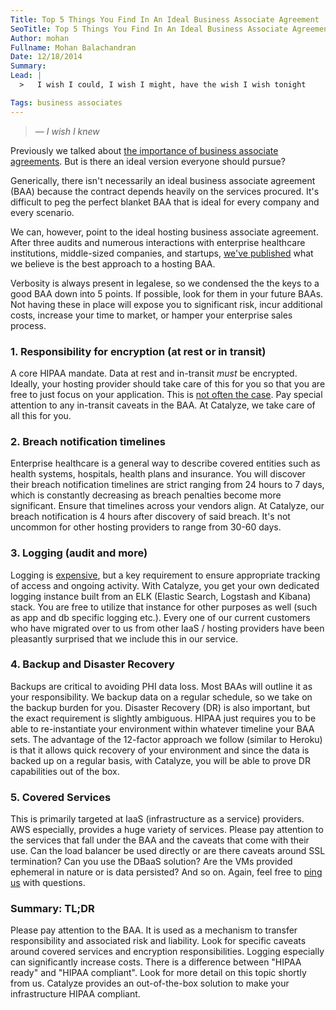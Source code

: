 ```yaml
---
Title: Top 5 Things You Find In An Ideal Business Associate Agreement
SeoTitle: Top 5 Things You Find In An Ideal Business Associate Agreement
Author: mohan
Fullname: Mohan Balachandran
Date: 12/18/2014
Summary: 
Lead: |
  >   I wish I could, I wish I might, have the wish I wish tonight

Tags: business associates
---
```

>   — _I wish I knew_

Previously we talked about [the importance of business associate agreements](/blog/the-importance-of-business-associate-agreements). But is there an ideal version everyone should pursue?

Generically, there isn't necessarily an ideal business associate agreement (BAA) because the contract depends heavily on the services procured. It's difficult to peg the perfect blanket BAA that is ideal for every company and every scenario.

We can, however, point to the ideal hosting business associate agreement. After three audits and numerous interactions with enterprise healthcare institutions, middle-sized companies, and startups, [we've published](https://policy.catalyze.io/#catalyze-hipaa-business-associate-agreement-baa) what we believe is the best approach to a hosting BAA.

Verbosity is always present in legalese, so we condensed the the keys to a good BAA down into 5 points. If possible, look for them in your future BAAs. Not having these in place will expose you to significant risk, incur additional costs, increase your time to market, or hamper your enterprise sales process.

### 1. Responsibility for encryption (at rest or in transit)
A core HIPAA mandate. Data at rest and in-transit *must* be encrypted. Ideally, your hosting provider should take care of this for you so that you are free to just focus on your application. This is [not often the case](http://bit.ly/1sHXvCb). Pay special attention to any in-transit caveats in the BAA. At Catalyze, we take care of all this for you.

### 2. Breach notification timelines
Enterprise healthcare is a general way to describe covered entities such as health systems, hospitals, health plans and insurance. You will discover their breach notification timelines are strict ranging from 24 hours to 7 days, which is constantly decreasing as breach penalties become more significant. Ensure that timelines across your vendors align. At Catalyze, our breach notification is 4 hours after discovery of said breach. It's not uncommon for other hosting providers to range from 30-60 days.

### 3. Logging (audit and more)
Logging is [expensive](http://devopsreactions.tumblr.com/post/98877420250/receiving-your-first-splunk-bill), but a key requirement to ensure appropriate tracking of access and ongoing activity. With Catalyze, you get your own dedicated logging instance built from an ELK (Elastic Search, Logstash and Kibana) stack. You are free to utilize that instance for other purposes as well (such as app and db specific logging etc.). Every one of our current customers who have migrated over to us from other IaaS / hosting providers have been pleasantly surprised that we include this in our service. 

### 4. Backup and Disaster Recovery
Backups are critical to avoiding PHI data loss. Most BAAs will outline it as your responsibility. We backup data on a regular schedule, so we take on the backup burden for you. Disaster Recovery (DR) is also important, but the exact requirement is slightly ambiguous. HIPAA just requires you to be able to re-instantiate your environment within whatever timeline your BAA sets. The advantage of the 12-factor approach we follow (similar to Heroku) is that it allows quick recovery of your environment and since the data is backed up on a regular basis, with Catalyze, you will be able to prove DR capabilities out of the box.

### 5. Covered Services
This is primarily targeted at IaaS (infrastructure as a service) providers. AWS especially, provides a huge variety of services. Please pay attention to the services that fall under the BAA and the caveats that come with their use. Can the load balancer be used directly or are there caveats around SSL termination? Can you use the DBaaS solution? Are the VMs provided ephemeral in nature or is data persisted? And so on. Again, feel free to [ping us](mailto:hello@catalyze.io) with questions.

### Summary: TL;DR
Please pay attention to the BAA. It is used as a mechanism to transfer responsibility and associated risk and liability. Look for specific caveats around covered services and encryption responsibilities. Logging especially can significantly increase costs. There is a difference between "HIPAA ready" and "HIPAA compliant". Look for more detail on this topic shortly from us. Catalyze provides an out-of-the-box solution to make your infrastructure HIPAA compliant.

